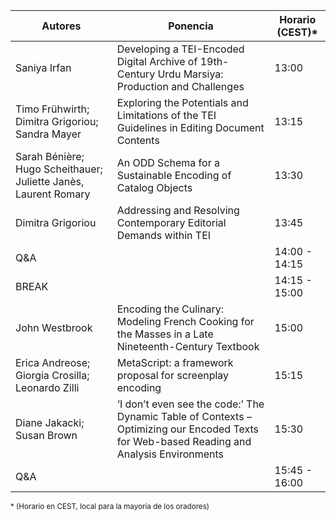 
| Autores |  Ponencia  | Horario (CEST)*      |
| ------------- | -------- | ------------- |
| Saniya Irfan | Developing a TEI-Encoded Digital Archive of 19th-Century Urdu Marsiya: Production and Challenges   | 13:00 |
| Timo Frühwirth; Dimitra Grigoriou; Sandra Mayer |  Exploring the Potentials and Limitations of the TEI Guidelines in Editing Document Contents   | 13:15 |
| Sarah Bénière; Hugo Scheithauer; Juliette Janès, Laurent Romary  | 	An ODD Schema for a Sustainable Encoding of Catalog Objects    | 13:30 |
| Dimitra Grigoriou |  Addressing and Resolving Contemporary Editorial Demands within TEI   | 13:45 |
| Q&A |     | 14:00 - 14:15 |
| BREAK |     | 14:15 - 15:00 |
| John Westbrook |  	Encoding the Culinary: Modeling French Cooking for the Masses in a Late Nineteenth-Century Textbook   | 15:00 |
| Erica Andreose; Giorgia Crosilla; Leonardo Zilli |  MetaScript: a framework proposal for screenplay encoding   | 15:15 |
|  Diane Jakacki; Susan Brown | 	‘I don’t even see the code:’ The Dynamic Table of Contexts – Optimizing our Encoded Texts for Web-based Reading and Analysis Environments | 15:30 |
| Q&A |     | 15:45 - 16:00 |

<small>\* (Horario en CEST, local para la mayoría de los oradores)</small>